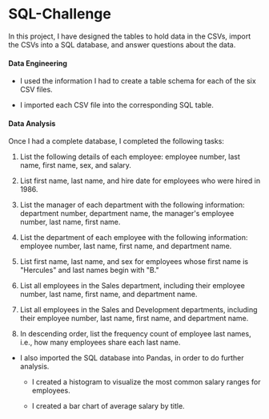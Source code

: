 # SQL-Challenge

In this project, I have designed the tables to hold data in the CSVs, import the CSVs into a SQL database, and answer questions about the data.

#### Data Engineering

* I used the information I had to create a table schema for each of the six CSV files.

* I imported each CSV file into the corresponding SQL table.

#### Data Analysis

Once I had a complete database, I completed the following tasks:

1. List the following details of each employee: employee number, last name, first name, sex, and salary.

2. List first name, last name, and hire date for employees who were hired in 1986.

3. List the manager of each department with the following information: department number, department name, the manager's employee number, last name, first name.

4. List the department of each employee with the following information: employee number, last name, first name, and department name.

5. List first name, last name, and sex for employees whose first name is "Hercules" and last names begin with "B."

6. List all employees in the Sales department, including their employee number, last name, first name, and department name.

7. List all employees in the Sales and Development departments, including their employee number, last name, first name, and department name.

8. In descending order, list the frequency count of employee last names, i.e., how many employees share each last name.

* I also imported the SQL database into Pandas, in order to do further analysis.
    
    - I created a histogram to visualize the most common salary ranges for employees.

    - I created a bar chart of average salary by title.

